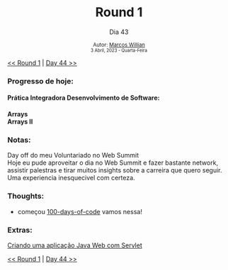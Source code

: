 <div align="center">
  <h1>Round 1</h1>
  <p>Dia 43</p>

  <sub>
    Autor: <a href="https://github.com/marcosmwx" target="_blank">Marcos Willian</a>
    <br>
    <small>3 Abril, 2023 -  Quarta-Feira</small>
  </sub>
</div>

[<< Round 1](./README.MD) | [Day 44 >>](dia044.md)

### Progresso de hoje:

<h4>Prática Integradora Desenvolvimento de Software:<h4>
Arrays<br>
Arrays II<br>

### Notas:

Day off do meu Voluntariado no Web Summit <br>
Hoje eu pude aproveitar o dia no Web Summit e fazer bastante network, assistir palestras e tirar muitos insights sobre a carreira que quero seguir.
Uma experiencia inesquecivel com certeza.

### Thoughts:

- começou [100-days-of-code](https://github.com/marcosmwx/100DaysOfCode) vamos nessa!

### Extras:

[Criando uma aplicação Java Web com Servlet](https://www.alura.com.br/artigos/criando-uma-aplicacao-java-web-com-servlet)

[<< Round 1](./README.MD) | [Day 44 >>](dia044.md)
